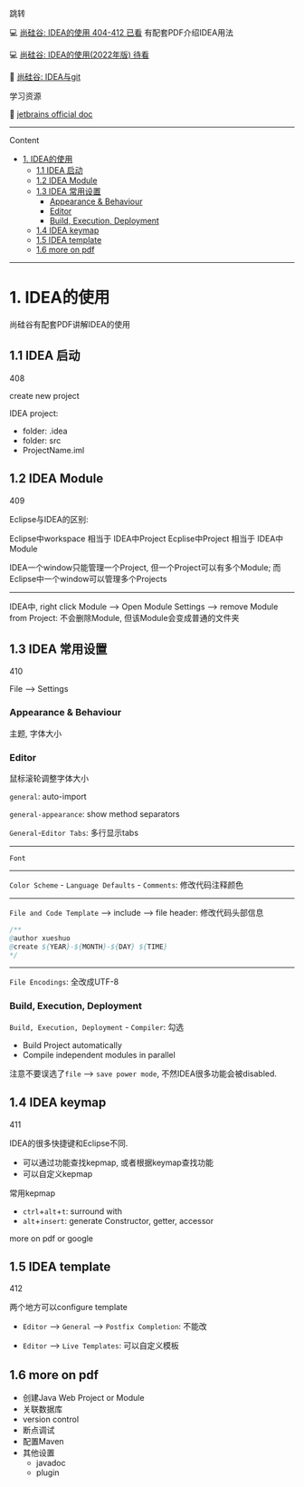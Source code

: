 跳转

:computer: [尚硅谷: IDEA的使用 404-412 已看](https://www.bilibili.com/video/BV1Kb411W75N?p=406&vd_source=c6866d088ad067762877e4b6b23ab9df) 有配套PDF介绍IDEA用法

:computer: [尚硅谷: IDEA的使用(2022年版) 待看](https://www.bilibili.com/video/BV1CK411d7aA?p=1&vd_source=c6866d088ad067762877e4b6b23ab9df)

:pencil: [尚硅谷: IDEA与git](./IDEA_git.md)

学习资源

:book: [jetbrains official doc](https://www.jetbrains.com/help/idea/getting-help.html#contact-support)

---
Content 

- [1. IDEA的使用](#1-idea的使用)
  - [1.1 IDEA 启动](#11-idea-启动)
  - [1.2 IDEA Module](#12-idea-module)
  - [1.3 IDEA 常用设置](#13-idea-常用设置)
    - [Appearance \& Behaviour](#appearance--behaviour)
    - [Editor](#editor)
    - [Build, Execution, Deployment](#build-execution-deployment)
  - [1.4 IDEA keymap](#14-idea-keymap)
  - [1.5 IDEA template](#15-idea-template)
  - [1.6 more on pdf](#16-more-on-pdf)

---
# 1. IDEA的使用

尚硅谷有配套PDF讲解IDEA的使用

## 1.1 IDEA 启动 
408

create new project

IDEA project:
+ folder: .idea
+ folder: src
+ ProjectName.iml


## 1.2 IDEA Module
409

Eclipse与IDEA的区别:

Eclipse中workspace 相当于 IDEA中Project
Ecplise中Project 相当于 IDEA中Module

IDEA一个window只能管理一个Project, 但一个Project可以有多个Module;
而Eclipse中一个window可以管理多个Projects

---

IDEA中, right click Module --> Open Module Settings --> remove Module from Project: 不会删除Module, 但该Module会变成普通的文件夹


## 1.3 IDEA 常用设置
410

File --> Settings

### Appearance & Behaviour
主题, 字体大小

### Editor

鼠标滚轮调整字体大小

`general`: auto-import

`general-appearance`: show method separators

`General`-`Editor Tabs`: 多行显示tabs

---
`Font` 

---

`Color Scheme` - `Language Defaults` - `Comments`: 修改代码注释颜色


---

`File and Code Template` --> include --> file header: 修改代码头部信息

```JAVA
/**
@author xueshuo
@create ${YEAR}-${MONTH}-${DAY} ${TIME}
*/
```

---
`File Encodings`: 全改成UTF-8



### Build, Execution, Deployment
`Build, Execution, Deployment` - `Compiler`: 勾选 
+ Build Project automatically
+ Compile independent modules in parallel


注意不要误选了`file` --> `save power mode`, 不然IDEA很多功能会被disabled.

## 1.4 IDEA keymap
411

IDEA的很多快捷键和Eclipse不同. 
+ 可以通过功能查找kepmap, 或者根据keymap查找功能
+ 可以自定义kepmap

常用kepmap
+ `ctrl`+`alt`+`t`:  surround with
+ `alt`+`insert`: generate Constructor, getter, accessor

more on pdf or google


## 1.5 IDEA template
412

两个地方可以configure template
+ `Editor` --> `General` --> `Postfix Completion`: 不能改

+ `Editor` --> `Live Templates`: 可以自定义模板


## 1.6 more on pdf
+ 创建Java Web Project or Module
+ 关联数据库
+ version control
+ 断点调试
+ 配置Maven
+ 其他设置
  + javadoc
  + plugin 


